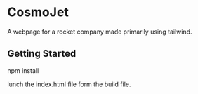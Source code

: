 # CosmoJet

A webpage for a rocket company made primarily using tailwind.

## Getting Started

npm install

lunch the index.html file form the build file.